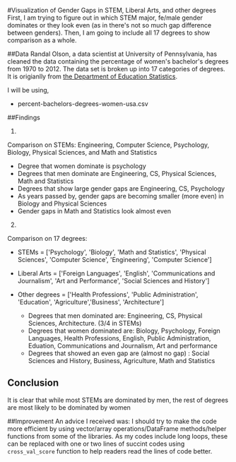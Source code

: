 #Visualization of Gender Gaps in STEM, Liberal Arts, and other degrees
First, I am trying to figure out in which STEM major, fe/male gender dominates or they look even (as in there's not so much gap difference between genders).
Then, I am going to include all 17 degrees to show comparison as a whole.

##Data
Randal Olson, a data scientist at University of Pennsylvania, has cleaned the data containing the percentage of women's bachelor's degrees 
from 1970 to 2012. The data set is broken up into 17 categories of degrees. It is origianlly from [the Department of Education Statistics](http://nces.ed.gov/programs/digest/2013menu_tables.asp).

I will be using,
- percent-bachelors-degrees-women-usa.csv

##Findings

1)
Comparison on STEMs: Engineering, Computer Science, Psychology, Biology, Physical Sciences, and Math and Statistics
  - Degree that women dominate is psychology 
  - Degrees that men dominate are Engineering, CS, Physical Sciences, Math and Statistics
  - Degrees that show large gender gaps are Engineering, CS, Psychology
  - As years passed by, gender gaps are becoming smaller (more even) in Biology and Physical Sciences 
  - Gender gaps in Math and Statistics look almost even
  
2)
Comparison on 17 degrees: 
  - STEMs = ['Psychology', 'Biology', 'Math and Statistics', 'Physical Sciences', 'Computer Science', 'Engineering', 'Computer Science']
  - Liberal Arts = ['Foreign Languages', 'English', 'Communications and Journalism', 'Art and Performance', 'Social Sciences and History']
  - Other degrees = ['Health Professions', 'Public Administration', 'Education', 'Agriculture','Business', 'Architecture']
   
    - Degrees that men dominated are: Engineering, CS, Physical Sciences, Architecture. (3/4 in STEMs) 
    - Degrees that women dominated are: Biology, Psychology, Foreign Languages, Health Professions, English, Public Administration, Eduation, Communications and Journalism, Art and performance 
    - Degrees that showed an even gap are (almost no gap) : Social Sciences and History, Business, Agriculture, Math and Statistics 

## Conclusion
It is clear that while most STEMs are dominated by men, the rest of degrees are most likely to be dominated by women

##Improvement
An advice I received was:
I should try to make the code more efficient by using vector/array operations/DataFrame methods/helper functions from some of the libraries. As my codes include long loops, these can be replaced with one or two lines of succint codes using `cross_val_score` function to help readers read the lines of code better.

